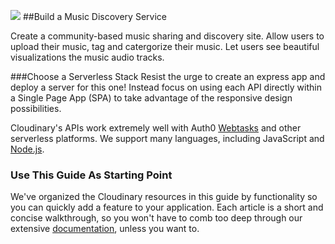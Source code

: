 ![](http://res.cloudinary.com/de-demo/image/upload/c_scale,w_400/v1507657525/hackathon-guide-music-discovery-service.jpg)
##Build a Music Discovery Service

Create a community-based music sharing and discovery site.
Allow users to upload their music, tag and catergorize their music.
Let users see beautiful visualizations the music audio tracks.

###Choose a Serverless Stack
Resist the urge to create an express app and deploy a server for this one!  Instead focus on using each API directly within a Single Page App (SPA) to take advantage of the responsive design possibilities. 

Cloudinary's APIs work extremely well with Auth0 [Webtasks](https://webtask.io) and other serverless platforms.  We support many languages, including JavaScript and [Node.js](https://cloudinary.com/documentation/node_integration). 

### Use This Guide As Starting Point
We've organized the Cloudinary resources in this guide by functionality so you can quickly add a feature to your application. Each article is a short and concise walkthrough, so you won't have to comb too deep through our extensive [documentation](https://cloudinary.com/documentation), unless you want to.







